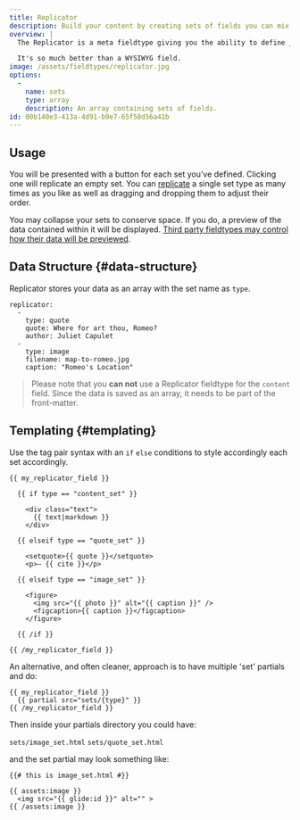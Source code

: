 ```yaml
---
title: Replicator
description: Build your content by creating sets of fields you can mix and match on the fly.
overview: |
  The Replicator is a meta fieldtype giving you the ability to define _sets_ of fields that you can dynamically piece together in whatever order and arrangement you imagine. You can build long-form articles like [Medium.com](http://medium.com) and take advantage of the extra markup control.

  It's so much better than a WYSIWYG field.
image: /assets/fieldtypes/replicator.jpg
options:
  -
    name: sets
    type: array
    description: An array containing sets of fields.
id: 00b140e3-413a-4d91-b9e7-65f58d56a41b
---
```

## Usage

You will be presented with a button for each set you’ve defined. Clicking one will replicate an empty set. You can [replicate](https://www.youtube.com/watch?v=qD4EVXkfe0w) a single set type as many times as you like as well as dragging and dropping them to adjust their order.

You may collapse your sets to conserve space. If you do, a preview of the data contained within it will be displayed. [Third party fieldtypes may control how their data will be previewed](/addons/classes/fieldtypes#replicator-preview-text).

## Data Structure {#data-structure}

Replicator stores your data as an array with the set name as `type`.

```.language-yaml
replicator:
  -
    type: quote
    quote: Where for art thou, Romeo?
    author: Juliet Capulet
  -
    type: image
    filename: map-to-romeo.jpg
    caption: "Romeo's Location"
```

> Please note that you **can not** use a Replicator fieldtype for the `content` field. Since the data is saved as an array,
it needs to be part of the front-matter.

## Templating {#templating}

Use the tag pair syntax with an `if` `else` conditions to style accordingly each set accordingly.

```
{{ my_replicator_field }}

  {{ if type == "content_set" }}

    <div class="text">
      {{ text|markdown }}
    </div>

  {{ elseif type == "quote_set" }}

    <setquote>{{ quote }}</setquote>
    <p>— {{ cite }}</p>

  {{ elseif type == "image_set" }}

    <figure>
      <img src="{{ photo }}" alt="{{ caption }}" />
      <figcaption>{{ caption }}</figcaption>
    </figure>

  {{ /if }}

{{ /my_replicator_field }}

```
An alternative, and often cleaner, approach is to have multiple 'set' partials and do:

```
{{ my_replicator_field }}
  {{ partial src="sets/{type}" }}
{{ /my_replicator_field }}
```
Then inside your partials directory you could have:

`sets/image_set.html`
`sets/quote_set.html`

and the set partial may look something like:

```
{{# this is image_set.html #}}

{{ assets:image }}
  <img src="{{ glide:id }}" alt="" >
{{ /assets:image }}
```
